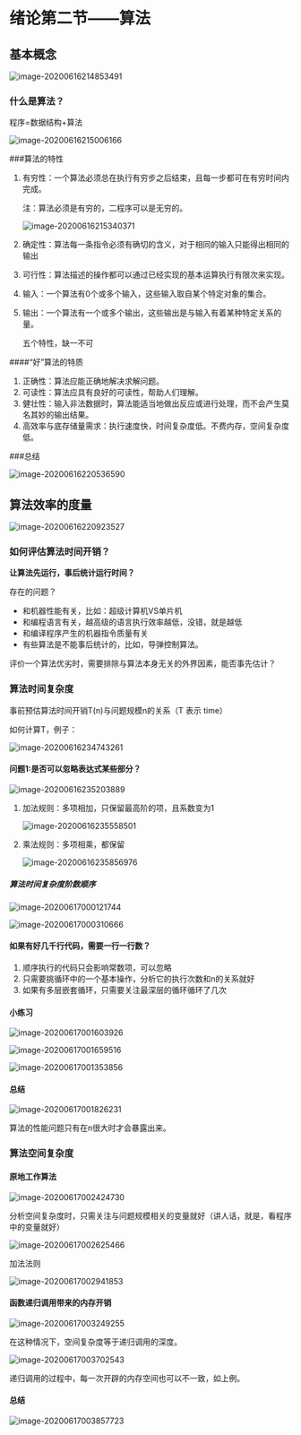 

# 绪论第二节——算法

## 基本概念

![image-20200616214853491](https://tva1.sinaimg.cn/large/007S8ZIlly1gfugvzxnvwj30kp06q76j.jpg)

### 什么是算法？

程序=数据结构+算法

![image-20200616215006166](https://tva1.sinaimg.cn/large/007S8ZIlly1gfugx9fo26j30mb07fn0y.jpg)

###算法的特性

1. 有穷性：一个算法必须总在执行有穷步之后结束，且每一步都可在有穷时间内完成。

   注：算法必须是有穷的，二程序可以是无穷的。

   ![image-20200616215340371](https://tva1.sinaimg.cn/large/007S8ZIlly1gfuh0zabt5j30ir06k77k.jpg)

2. 确定性：算法每一条指令必须有确切的含义，对于相同的输入只能得出相同的输出

3. 可行性：算法描述的操作都可以通过已经实现的基本运算执行有限次来实现。

4. 输入：一个算法有0个或多个输入，这些输入取自某个特定对象的集合。

5. 输出：一个算法有一个或多个输出，这些输出是与输入有着某种特定关系的量。

   五个特性，缺一不可

####“好”算法的特质

1. 正确性：算法应能正确地解决求解问题。
2. 可读性：算法应具有良好的可读性，帮助人们理解。
3. 健壮性：输入非法数据时，算法能适当地做出反应或进行处理，而不会产生莫名其妙的输出结果。
4. 高效率与底存储量需求：执行速度快，时间复杂度低。不费内存，空间复杂度低。

###总结

![image-20200616220536590](https://tva1.sinaimg.cn/large/007S8ZIlly1gfuhdekssej30sl0jdqf5.jpg)

## 算法效率的度量

![image-20200616220923527](https://tva1.sinaimg.cn/large/007S8ZIlly1gfuhhbotwbj30ld057wgp.jpg)

### 如何评估算法时间开销？

**让算法先运行，事后统计运行时间？**

存在的问题？

* 和机器性能有关，比如：超级计算机VS单片机
* 和编程语言有关，越高级的语言执行效率越低，没错，就是越低
* 和编译程序产生的机器指令质量有关
* 有些算法是不能事后统计的，比如，导弹控制算法。

评价一个算法优劣时，需要排除与算法本身无关的外界因素，能否事先估计？

### 算法时间复杂度

事前预估算法时间开销T(n)与问题规模n的关系（T 表示 time）

如何计算T，例子：

![image-20200616234743261](https://tva1.sinaimg.cn/large/007S8ZIlly1gfukbpctznj31k70u0hdt.jpg)

#### 问题1:是否可以忽略表达式某些部分？

![image-20200616235203889](https://tva1.sinaimg.cn/large/007S8ZIlly1gfukg635rdj31ik0u0u0x.jpg)

1.  加法规则：多项相加，只保留最高阶的项，且系数变为1

    ![image-20200616235558501](https://tva1.sinaimg.cn/large/007S8ZIlly1gfukk8om4cj321y0cedxg.jpg)

2.  乘法规则：多项相乘，都保留

    ![image-20200616235856976](https://tva1.sinaimg.cn/large/007S8ZIlly1gfuknbut9qj31ga0bigsj.jpg)

##### 算法时间复杂度阶数顺序

![image-20200617000121744](https://tva1.sinaimg.cn/large/007S8ZIlly1gfukpu8233j31da06atdu.jpg)

![image-20200617000310666](https://tva1.sinaimg.cn/large/007S8ZIlly1gfukrq8z28j31eu0u04qp.jpg)

#### 如果有好几千行代码，需要一行一行数？

1.  顺序执行的代码只会影响常数项，可以忽略
2.  只需要挑循环中的一个基本操作，分析它的执行次数和n的关系就好
3.  如果有多层嵌套循环，只需要关注最深层的循环循环了几次

#### 小练习

![image-20200617001603926](https://tva1.sinaimg.cn/large/007S8ZIlly1gful55dhkwj31m50u0qv5.jpg)

![image-20200617001659516](https://tva1.sinaimg.cn/large/007S8ZIlly1gful64i4plj31ih0u0b29.jpg)

![image-20200617001353856](https://tva1.sinaimg.cn/large/007S8ZIlly1gful2voqyhj31lu0u0qv5.jpg)

#### 总结

![image-20200617001826231](https://tva1.sinaimg.cn/large/007S8ZIlly1gful7lx0gkj31u20u01kx.jpg)

算法的性能问题只有在n很大时才会暴露出来。

### 算法空间复杂度

#### 原地工作算法

![image-20200617002424730](https://tva1.sinaimg.cn/large/007S8ZIlly1gfuldv14wbj31o20u07wh.jpg)

分析空间复杂度时，只需关注与问题规模相关的变量就好（讲人话，就是，看程序中的变量就好）

![image-20200617002625466](https://tva1.sinaimg.cn/large/007S8ZIlly1gfulfxjzfoj31s00u0e4m.jpg)

加法法则

![image-20200617002941853](https://tva1.sinaimg.cn/large/007S8ZIlly1gfuljbdlnbj31kn0u07wh.jpg)

#### 函数递归调用带来的内存开销

![image-20200617003249255](https://tva1.sinaimg.cn/large/007S8ZIlly1gfulmkft4xj31ln0u0e81.jpg)

在这种情况下，空间复杂度等于递归调用的深度。

![image-20200617003702543](https://tva1.sinaimg.cn/large/007S8ZIlly1gfulqyn7d0j31nm0u04qp.jpg)

递归调用的过程中，每一次开辟的内存空间也可以不一致，如上例。

#### 总结

![image-20200617003857723](https://tva1.sinaimg.cn/large/007S8ZIlly1gfulsypll3j31th0u01kx.jpg)

